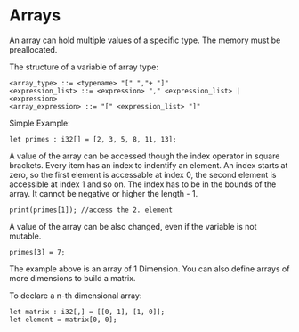 # Arrays

An array can hold multiple values of a specific type. The memory must be preallocated.

The structure of a variable of array type:
```ebnf
<array_type> ::= <typename> "[" ","+ "]"
<expression_list> ::= <expression> "," <expression_list> | <expression>
<array_expression> ::= "[" <expression_list> "]"
```


Simple Example:

```back
let primes : i32[] = [2, 3, 5, 8, 11, 13];
```

A value of the array can be accessed though the index operator in square brackets. Every item has an index to indentify an element. An index starts at zero, so the first element is accessable at index 0, the second element is accessible at index 1 and so on. The index has to be in the bounds of the array. It cannot be negative or higher the length - 1.

```back
print(primes[1]); //access the 2. element
```

A value of the array can be also changed, even if the variable is not mutable. 

```back
primes[3] = 7;
```

The example above is an array of 1 Dimension. You can also define arrays of more dimensions to build a matrix.

To declare a n-th dimensional array:

```back
let matrix : i32[,] = [[0, 1], [1, 0]];
let element = matrix[0, 0];
```